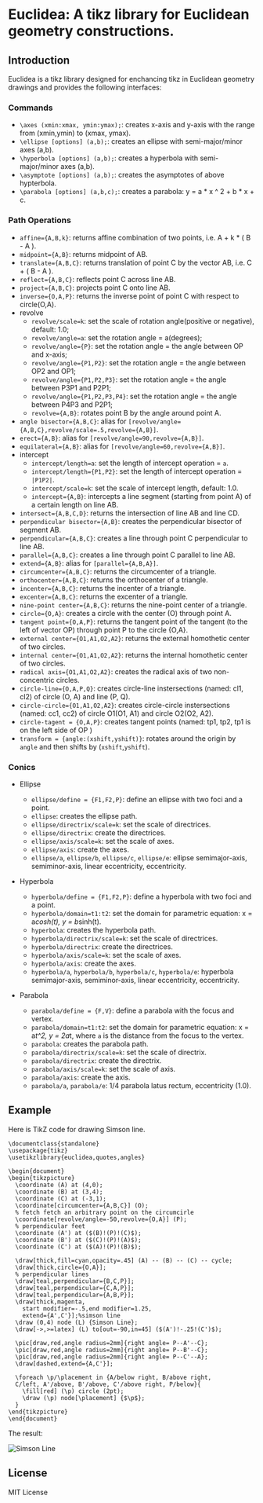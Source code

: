 # Euclidea: A tikz library for Euclidean geometry constructions.

## Introduction

Euclidea is a tikz library designed for enchancing tikz in Euclidean geometry drawings and provides the following interfaces:

### Commands

- `\axes (xmin:xmax, ymin:ymax);`: creates x-axis and y-axis with the range from (xmin,ymin) to (xmax, ymax).
- `\ellipse [options] (a,b);`: creates an ellipse with semi-major/minor axes (a,b).
- `\hyperbola [options] (a,b);`: creates a hyperbola with semi-major/minor axes (a,b).
- `\asymptote [options] (a,b);`: creates the asymptotes of above hypterbola.
- `\parabola [options] (a,b,c);`: creates a parabola: y = a \* x ^ 2 + b \* x + c.

### Path Operations

- `affine={A,B,k}`: returns affine combination of two points, i.e. A + k \* ( B - A ).
- `midpoint={A,B}`: returns midpoint of AB.
- `translate={A,B,C}`: returns translation of point C by the vector AB, i.e. C + ( B - A ).
- `reflect={A,B,C}`: reflects point C across line AB.
- `project={A,B,C}`: projects point C onto line AB.
- `inverse={O,A,P}`: returns the inverse point of point C with respect to circle(O,A).
- revolve
  - `revolve/scale=k`: set the scale of rotation angle(positive or negative), default: 1.0;
  - `revolve/angle=a`: set the rotation angle = a(degrees);
  - `revolve/angle={P}`: set the rotation angle = the angle between OP and x-axis;
  - `revolve/angle={P1,P2}`: set the rotation angle = the angle between OP2 and OP1;
  - `revolve/angle={P1,P2,P3}`: set the rotation angle = the angle between P3P1 and P2P1;
  - `revolve/angle={P1,P2,P3,P4}`: set the rotation angle = the angle between P4P3 and P2P1;
  - `revolve={A,B}`: rotates point B by the angle around point A.
- `angle bisector={A,B,C}`: alias for `[revolve/angle={A,B,C},revolve/scale=.5,revolve={A,B}]`.
- `erect={A,B}`: alias for `[revolve/angle=90,revolve={A,B}]`.
- `equilateral={A,B}`: alias for `[revolve/angle=60,revolve={A,B}]`.
- intercept
  - `intercept/length=a`: set the length of intercept operation = `a`.
  - `intercept/length={P1,P2}`: set the length of intercept operation = `|P1P2|`.
  - `intercept/scale=k`: set the scale of intercept length, default: 1.0.
  - `intercept={A,B}`: intercepts a line segment (starting from point A) of a certain length on line AB.
- `intersect={A,B,C,D}`: returns the intersection of line AB and line CD.
- `perpendicular bisector={A,B}`: creates the perpendicular bisector of segment AB.
- `perpendicular={A,B,C}`: creates a line through point C perpendicular to line AB.
- `parallel={A,B,C}`: creates a line through point C parallel to line AB.
- `extend={A,B}`: alias for `[parallel={A,B,A}]`.
- `circumcenter={A,B,C}`: returns the circumcenter of a triangle.
- `orthocenter={A,B,C}`: returns the orthocenter of a triangle.
- `incenter={A,B,C}`: returns the incenter of a triangle.
- `excenter={A,B,C}`: returns the excenter of a triangle.
- `nine-point center={A,B,C}`: returns the nine-point center of a triangle.
- `circle={O,A}`: creates a circle with the center (O) through point A.
- `tangent point={O,A,P}`: returns the tangent point of the tangent (to the left of vector OP) through point P to the circle {O,A}.
- `external center={O1,A1,O2,A2}`: returns the external homothetic center of two circles.
- `internal center={O1,A1,O2,A2}`: returns the internal homothetic center of two circles.
- `radical axis={O1,A1,O2,A2}`: creates the radical axis of two non-concentric circles.
- `circle-line={O,A,P,Q}`: creates circle-line instersections (named: cl1, cl2) of circle (O, A) and line (P, Q).
- `circle-circle={O1,A1,O2,A2}`: creates circle-circle instersections (named: cc1, cc2) of circle O1(O1, A1) and circle O2(O2, A2).
- `circle-tagent = {O,A,P}`: creates tangent points (named: tp1, tp2, tp1 is on the left side of OP )
- `transform = {angle:(xshift,yshift)}`: rotates around the origin by `angle` and then shifts by (`xshift`,`yshift`).

### Conics

- Ellipse

  - `ellipse/define = {F1,F2,P}`: define an ellipse with two foci and a point.
  - `ellipse`: creates the ellipse path.
  - `ellipse/directrix/scale=k`: set the scale of directrices.
  - `ellipse/directrix`: create the directrices.
  - `ellipse/axis/scale=k`: set the scale of axes.
  - `ellipse/axis`: create the axes.
  - `ellipse/a`, `ellipse/b`, `ellipse/c`, `ellipse/e`: ellipse semimajor-axis, semiminor-axis, linear eccentricity, eccentricity.

- Hyperbola

  - `hyperbola/define = {F1,F2,P}`: define a hyperbola with two foci and a point.
  - `hyperbola/domain=t1:t2`: set the domain for parametric equation: x = a*cosh(t), y = b*sinh(t).
  - `hyperbola`: creates the hyperbola path.
  - `hyperbola/directrix/scale=k`: set the scale of directrices.
  - `hyperbola/directrix`: create the directrices.
  - `hyperbola/axis/scale=k`: set the scale of axes.
  - `hyperbola/axis`: create the axes.
  - `hyperbola/a`, `hyperbola/b`, `hyperbola/c`, `hyperbola/e`: hyperbola semimajor-axis, semiminor-axis, linear eccentricity, eccentricity.

- Parabola

  - `parabola/define = {F,V}`: define a parabola with the focus and vertex.
  - `parabola/domain=t1:t2`: set the domain for parametric equation: x = a*t^2, y = 2a*t, where `a` is the distance from the focus to the vertex.
  - `parabola`: creates the parabola path.
  - `parabola/directrix/scale=k`: set the scale of directrix.
  - `parabola/directrix`: create the directrix.
  - `parabola/axis/scale=k`: set the scale of axis.
  - `parabola/axis`: create the axis.
  - `parabola/a`, `parabola/e`: 1/4 parabola latus rectum, eccentricity (1.0).

## Example

Here is TikZ code for drawing Simson line.

```
\documentclass{standalone}
\usepackage{tikz}
\usetikzlibrary{euclidea,quotes,angles}

\begin{document}
\begin{tikzpicture}
  \coordinate (A) at (4,0);
  \coordinate (B) at (3,4);
  \coordinate (C) at (-3,1);
  \coordinate[circumcenter={A,B,C}] (O);
  % fetch fetch an arbitrary point on the circumcirle
  \coordinate[revolve/angle=-50,revolve={O,A}] (P);
  % perpendicular feet
  \coordinate (A') at ($(B)!(P)!(C)$);
  \coordinate (B') at ($(C)!(P)!(A)$);
  \coordinate (C') at ($(A)!(P)!(B)$);

  \draw[thick,fill=cyan,opacity=.45] (A) -- (B) -- (C) -- cycle;
  \draw[thick,circle={O,A}];
  % perpendicular lines
  \draw[teal,perpendicular={B,C,P}];
  \draw[teal,perpendicular={C,A,P}];
  \draw[teal,perpendicular={A,B,P}];
  \draw[thick,magenta,
    start modifier=-.5,end modifier=1.25,
    extend={A',C'}];%simson line
  \draw (0,4) node (L) {Simson Line};
  \draw[->,>=latex] (L) to[out=-90,in=45] ($(A')!-.25!(C')$);

  \pic[draw,red,angle radius=2mm]{right angle= P--A'--C};
  \pic[draw,red,angle radius=2mm]{right angle= P--B'--C};
  \pic[draw,red,angle radius=2mm]{right angle= P--C'--A};
  \draw[dashed,extend={A,C'}];

  \foreach \p/\placement in {A/below right, B/above right,
  C/left, A'/above, B'/above, C'/above right, P/below}{
    \fill[red] (\p) circle (2pt);
    \draw (\p) node[\placement] {$\p$};
  }
\end{tikzpicture}
\end{document}
```

The result:

![Simson Line](examples/simson-line.svg)

## License

MIT License
